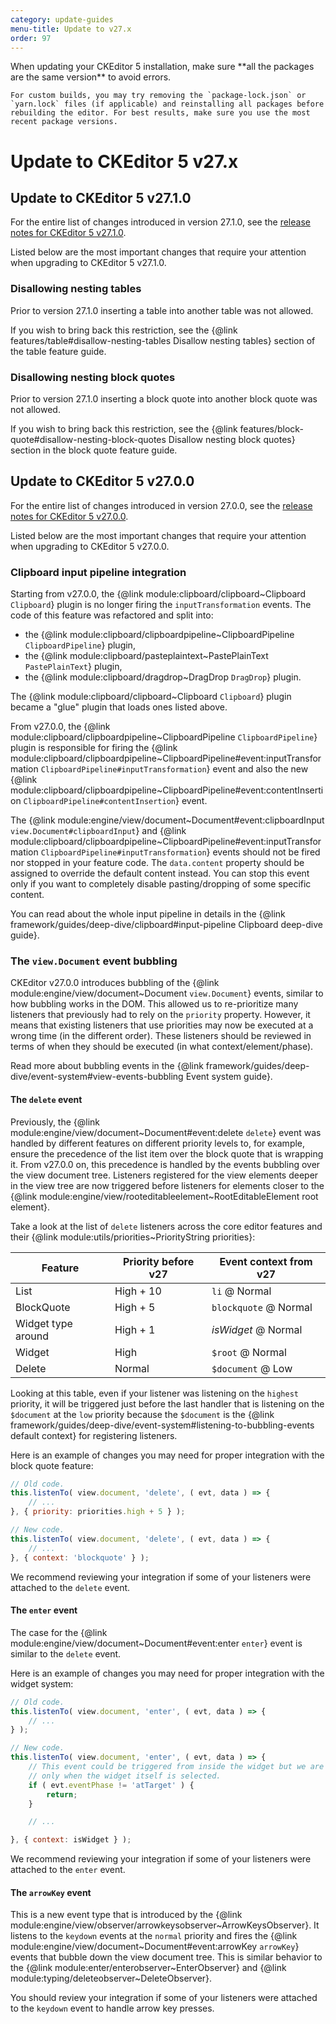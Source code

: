 ```yaml
---
category: update-guides
menu-title: Update to v27.x
order: 97
---
```


<info-box>
	When updating your CKEditor 5 installation, make sure **all the packages are the same version** to avoid errors.

	For custom builds, you may try removing the `package-lock.json` or `yarn.lock` files (if applicable) and reinstalling all packages before rebuilding the editor. For best results, make sure you use the most recent package versions.
</info-box>

# Update to CKEditor 5 v27.x

## Update to CKEditor 5 v27.1.0

For the entire list of changes introduced in version 27.1.0, see the [release notes for CKEditor 5 v27.1.0](https://github.com/ckeditor/ckeditor5/releases/tag/v27.1.0).

Listed below are the most important changes that require your attention when upgrading to CKEditor 5 v27.1.0.

### Disallowing nesting tables

Prior to version 27.1.0 inserting a table into another table was not allowed.

If you wish to bring back this restriction, see the {@link features/table#disallow-nesting-tables Disallow nesting tables} section of the table feature guide.

### Disallowing nesting block quotes

Prior to version 27.1.0 inserting a block quote into another block quote was not allowed.

If you wish to bring back this restriction, see the {@link features/block-quote#disallow-nesting-block-quotes Disallow nesting block quotes} section in the block quote feature guide.

## Update to CKEditor 5 v27.0.0

For the entire list of changes introduced in version 27.0.0, see the [release notes for CKEditor 5 v27.0.0](https://github.com/ckeditor/ckeditor5/releases/tag/v27.0.0).

Listed below are the most important changes that require your attention when upgrading to CKEditor 5 v27.0.0.

### Clipboard input pipeline integration

Starting from v27.0.0, the {@link module:clipboard/clipboard~Clipboard `Clipboard`} plugin is no longer firing the `inputTransformation` events. The code of this feature was refactored and split into:

* the {@link module:clipboard/clipboardpipeline~ClipboardPipeline `ClipboardPipeline`} plugin,
* the {@link module:clipboard/pasteplaintext~PastePlainText `PastePlainText`} plugin,
* the {@link module:clipboard/dragdrop~DragDrop `DragDrop`} plugin.

The {@link module:clipboard/clipboard~Clipboard `Clipboard`} plugin became a "glue" plugin that loads ones listed above.

From v27.0.0, the {@link module:clipboard/clipboardpipeline~ClipboardPipeline `ClipboardPipeline`} plugin is responsible for firing the {@link module:clipboard/clipboardpipeline~ClipboardPipeline#event:inputTransformation `ClipboardPipeline#inputTransformation`} event and also the new {@link module:clipboard/clipboardpipeline~ClipboardPipeline#event:contentInsertion `ClipboardPipeline#contentInsertion`} event.

The {@link module:engine/view/document~Document#event:clipboardInput `view.Document#clipboardInput`} and {@link module:clipboard/clipboardpipeline~ClipboardPipeline#event:inputTransformation `ClipboardPipeline#inputTransformation`} events should not be fired nor stopped in your feature code. The `data.content` property should be assigned to override the default content instead. You can stop this event only if you want to completely disable pasting/dropping of some specific content.

You can read about the whole input pipeline in details in the {@link framework/guides/deep-dive/clipboard#input-pipeline Clipboard deep-dive guide}.

### The `view.Document` event bubbling

CKEditor v27.0.0 introduces bubbling of the {@link module:engine/view/document~Document `view.Document`} events, similar to how bubbling works in the DOM. This allowed us to re-prioritize many listeners that previously had to rely on the `priority` property. However, it means that existing listeners that use priorities may now be executed at a wrong time (in the different order). These listeners should be reviewed in terms of when they should be executed (in what context/element/phase).

Read more about bubbling events in the {@link framework/guides/deep-dive/event-system#view-events-bubbling Event system guide}.

#### The `delete` event

Previously, the {@link module:engine/view/document~Document#event:delete `delete`} event was handled by different features on different priority levels to, for example, ensure the precedence of the list item over the block quote that is wrapping it. From v27.0.0 on, this precedence is handled by the events bubbling over the view document tree. Listeners registered for the view elements deeper in the view tree are now triggered before listeners for elements closer to the {@link module:engine/view/rooteditableelement~RootEditableElement root element}.

Take a look at the list of `delete` listeners across the core editor features and their {@link module:utils/priorities~PriorityString priorities}:

| **Feature**        | **Priority before v27** | **Event context from v27** |
| ---                | ---                     | ---                        |
| List               | High + 10               | `li` @ Normal              |
| BlockQuote         | High + 5                | `blockquote` @ Normal      |
| Widget type around | High + 1                | *isWidget* @ Normal        |
| Widget             | High                    | `$root` @ Normal           |
| Delete             | Normal                  | `$document` @ Low          |

Looking at this table, even if your listener was listening on the `highest` priority, it will be triggered just before the last handler that is listening on the `$document` at the `low` priority because the `$document` is the {@link framework/guides/deep-dive/event-system#listening-to-bubbling-events default context} for registering listeners.

Here is an example of changes you may need for proper integration with the block quote feature:

```js
// Old code.
this.listenTo( view.document, 'delete', ( evt, data ) => {
	// ...
}, { priority: priorities.high + 5 } );

// New code.
this.listenTo( view.document, 'delete', ( evt, data ) => {
	// ...
}, { context: 'blockquote' } );
```

We recommend reviewing your integration if some of your listeners were attached to the `delete` event.

#### The `enter` event

The case for the {@link module:engine/view/document~Document#event:enter `enter`} event is similar to the `delete` event.

Here is an example of changes you may need for proper integration with the widget system:

```js
// Old code.
this.listenTo( view.document, 'enter', ( evt, data ) => {
	// ...
} );

// New code.
this.listenTo( view.document, 'enter', ( evt, data ) => {
	// This event could be triggered from inside the widget but we are interested
	// only when the widget itself is selected.
	if ( evt.eventPhase != 'atTarget' ) {
		return;
	}

	// ...

}, { context: isWidget } );
```

We recommend reviewing your integration if some of your listeners were attached to the `enter` event.

#### The `arrowKey` event

This is a new event type that is introduced by the {@link module:engine/view/observer/arrowkeysobserver~ArrowKeysObserver}. It listens to the `keydown` events at the `normal` priority and fires the {@link module:engine/view/document~Document#event:arrowKey `arrowKey`} events that bubble down the view document tree. This is similar behavior to the {@link module:enter/enterobserver~EnterObserver} and {@link module:typing/deleteobserver~DeleteObserver}.

You should review your integration if some of your listeners were attached to the `keydown` event to handle arrow key presses.
